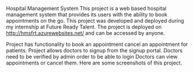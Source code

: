 Hospital Management System
This project is a web based hospital management system that provides its users with the ability to book appointments on the go.
This project was developed and deployed during my internship at Future Ready Talent.
The project is deployed on http://hmsfrt.azurewebsites.net/ and can be accessed by anyone.

Project has functionality to book an appointment cancel an appointment for patients.
Project allows doctors to signup from the signup portal. Doctors need to be verified by admin order to be able to login
Doctors can view appointments or cancel them.
Here are some screenshots of this project.
